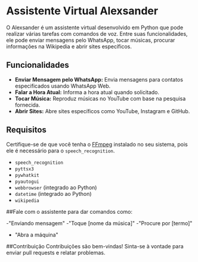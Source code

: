 # Assistente Virtual Alexsander

O Alexsander é um assistente virtual desenvolvido em Python que pode realizar várias tarefas com comandos de voz. Entre suas funcionalidades, ele pode enviar mensagens pelo WhatsApp, tocar músicas, procurar informações na Wikipedia e abrir sites específicos.

## Funcionalidades

- **Enviar Mensagem pelo WhatsApp:** Envia mensagens para contatos especificados usando WhatsApp Web.
- **Falar a Hora Atual:** Informa a hora atual quando solicitado.
- **Tocar Música:** Reproduz músicas no YouTube com base na pesquisa fornecida.
- **Abrir Sites:** Abre sites específicos como YouTube, Instagram e GitHub.

## Requisitos

Certifique-se de que você tenha o [FFmpeg](https://ffmpeg.org/download.html) instalado no seu sistema, pois ele é necessário para o `speech_recognition`.

- `speech_recognition`
- `pyttsx3`
- `pywhatkit`
- `pyautogui`
- `webbrowser` (integrado ao Python)
- `datetime` (integrado ao Python)
- `wikipedia`

##Fale com o assistente para dar comandos como:

-"Enviando mensagem"
-"Toque [nome da música]"
-"Procure por [termo]"
- "Abra a máquina"

##Contribuição
Contribuições são bem-vindas! Sinta-se à vontade para enviar pull requests e relatar problemas.

